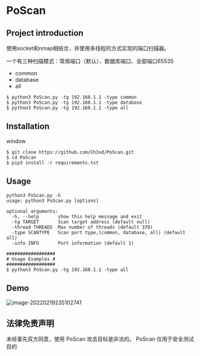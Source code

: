 # PoScan

## Project introduction

使用socket和nmap相结合，并使用多线程的方式实现的端口扫描器。

一个有三种扫描模式：常用端口（默认）、数据库端口、全部端口65535

- common
- database
- all

```shell
$ python3 PoScan.py -tg 192.168.1.1 -type common
$ python3 PoScan.py -tg 192.168.1.1 -type database
$ python3 PoScan.py -tg 192.168.1.1 -type all
```



## Installation

window

```shell
$ git clone https://github.com/Ch3xd/PoScan.git
$ cd PoScan
$ pip3 install -r requirements.txt
```

## Usage

```shell
python3 PoScan.py -h
usage: python3 PoScan.py [options]

optional arguments:
  -h, --help       show this help message and exit
  -tg TARGET       Scan target address (default null)
  -thread THREADS  Max number of threads (default 370)
  -type SCANTYPE   Scan port type,(common, database, all) (default all)
  -info INFO       Port information (default 1)
  
##################
# Usage Examples #
##################
$ python3 PoScan.py -tg 192.168.1.1 -type all
```

## Demo

![image-20220219235102741](C:/Users/Administrator/AppData/Roaming/Typora/typora-user-images/image-20220219235102741.png)

## 法律免责声明

未经事先双方同意，使用 PoScan 攻击目标是非法的。 PoScan 仅用于安全测试目的
